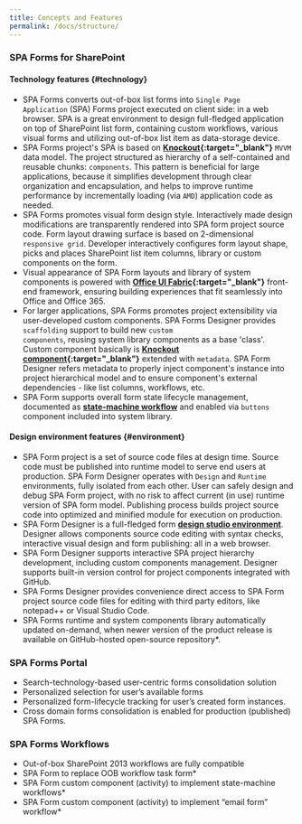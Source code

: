 ```yaml
---
title: Concepts and Features
permalink: /docs/structure/
---
```


### SPA Forms for SharePoint
#### Technology features {#technology}

* SPA Forms converts out-of-box list forms into <code>Single Page Application</code> (SPA) Forms project executed on client side: in a web browser.  SPA is a great environment to design full-fledged application on top of SharePoint list form, containing custom workflows, various visual forms and utilizing out-of-box list item as data-storage device.
* SPA Forms project's SPA is based on <b>[Knockout](http://knockoutjs.com/documentation/introduction.html){:target="_blank"}</b> <code>MVVM</code> data model. The project structured as hierarchy of a self-contained and reusable chunks: <code>components</code>. This pattern is beneficial for large applications, because it simplifies development through clear organization and encapsulation, and helps to improve runtime performance by incrementally loading (via <code>AMD</code>) application code as needed.
* SPA Forms promotes visual form design style. Interactively made design modifications are transparently rendered into SPA form project source code. Form layout drawing surface is based on 2-dimensional <code>responsive grid</code>. Developer interactively configures form layout shape, picks and places SharePoint list item columns, library or custom components on the form. 
* Visual appearance of SPA Form layouts and library of system components is powered with <b>[Office UI Fabric](https://dev.office.com/fabric){:target="_blank"}</b> front-end framework, ensuring building experiences that fit seamlessly into Office and Office 365.
* For larger applications, SPA Forms promotes project extensibility via user-developed custom components. SPA Forms Designer provides <code>scaffolding</code> support to build new <code>custom components</code>, reusing system library components as a base 'class'. Custom component basically is <b>[Knockout component](http://knockoutjs.com/documentation/component-overview.html){:target="_blank"}</b> extended with <code>metadata</code>. SPA Form Designer refers metadata to properly inject component's instance into project hierarchical model and to ensure component's external dependencies - like list columns, workflows, etc.    
* SPA Form supports overall form state lifecycle management, documented as <b>[state-machine workflow](/docs/usage/#formstates)</b> and enabled via <code>buttons</code> component included into system library. 


#### Design environment features {#environment}

* SPA Form project is a set of source code files at design time. Source code must be published into runtime model to serve end users at production. SPA Form Designer operates with <code>Design</code> and <code>Runtime</code> environments, fully isolated from each other. User can safely design and debug SPA Form project, with no risk to affect current (in use) runtime version of SPA form model. Publishing process builds project source code into optimized and minified module for execution on production.
* SPA Form Designer is a full-fledged form <b>[design studio environment](/docs/designer-overview/)</b>. Designer allows components source code editing with syntax checks, interactive visual design and form publishing: all in a web browser. 
* SPA Form Designer supports interactive SPA project hierarchy development, including custom components management. Designer supports built-in version control for project components integrated with GitHub. 
* SPA Forms Designer provides convenience direct access to SPA Form project source code files for editing with third party editors, like notepad++ or Visual Studio Code.
* SPA Forms runtime and system components library automatically updated on-demand, when newer version of the product release is available on GitHub-hosted open-source repository*.

### SPA Forms Portal
* Search-technology-based user-centric forms consolidation solution
* Personalized selection for user’s available forms
* Personalized form-lifecycle tracking for user’s created form instances.
* Cross domain forms consolidation is enabled for production (published) SPA Forms.

### SPA Forms Workflows
* Out-of-box SharePoint 2013 workflows are fully compatible
* SPA Form to replace OOB workflow task form*
* SPA Form custom component (activity) to implement state-machine workflows*
* SPA Form custom component (activity) to implement “email form” workflow*

